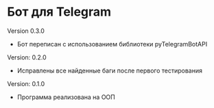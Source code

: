 # Бот для Telegram

Version 0.3.0
- Бот переписан с использованием библиотеки pyTelegramBotAPI

Version: 0.2.0
- Исправлены все найденные баги после первого тестирования

Version: 0.1.0
- Программа реализована на ООП
